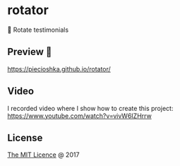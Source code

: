 # rotator

:hammer: Rotate testimonials

## Preview 🎉

<https://piecioshka.github.io/rotator/>

## Video

I recorded video where I show how to create
this project: https://www.youtube.com/watch?v=vivW6IZHrrw

## License

[The MIT Licence](http://piecioshka.mit-license.org) @ 2017
